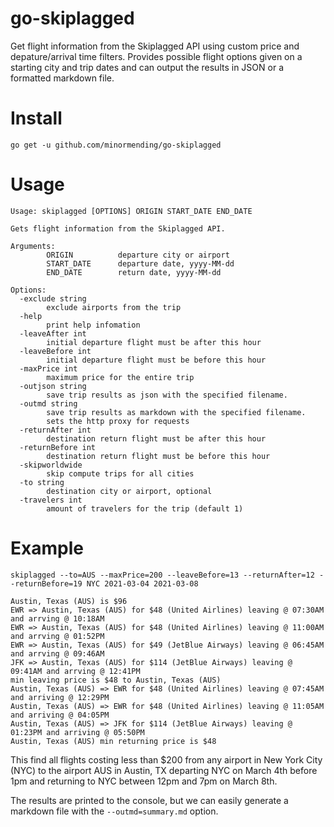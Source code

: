 # go-skiplagged
 
Get flight information from the Skiplagged API using custom price and depature/arrival time filters. Provides possible flight options given on a starting city and trip dates and can output the results in JSON or a formatted markdown file.

# Install

```
go get -u github.com/minormending/go-skiplagged
```

# Usage

```
Usage: skiplagged [OPTIONS] ORIGIN START_DATE END_DATE

Gets flight information from the Skiplagged API.

Arguments:
        ORIGIN          departure city or airport
        START_DATE      departure date, yyyy-MM-dd
        END_DATE        return date, yyyy-MM-dd

Options:
  -exclude string
        exclude airports from the trip
  -help
        print help infomation
  -leaveAfter int
        initial departure flight must be after this hour
  -leaveBefore int
        initial departure flight must be before this hour
  -maxPrice int
        maximum price for the entire trip
  -outjson string
        save trip results as json with the specified filename.
  -outmd string
        save trip results as markdown with the specified filename.
        sets the http proxy for requests
  -returnAfter int
        destination return flight must be after this hour
  -returnBefore int
        destination return flight must be before this hour
  -skipworldwide
        skip compute trips for all cities
  -to string
        destination city or airport, optional
  -travelers int
        amount of travelers for the trip (default 1)
```

# Example

```
skiplagged --to=AUS --maxPrice=200 --leaveBefore=13 --returnAfter=12 --returnBefore=19 NYC 2021-03-04 2021-03-08

Austin, Texas (AUS) is $96
EWR => Austin, Texas (AUS) for $48 (United Airlines) leaving @ 07:30AM and arrving @ 10:18AM
EWR => Austin, Texas (AUS) for $48 (United Airlines) leaving @ 11:00AM and arrving @ 01:52PM
EWR => Austin, Texas (AUS) for $49 (JetBlue Airways) leaving @ 06:45AM and arrving @ 09:46AM
JFK => Austin, Texas (AUS) for $114 (JetBlue Airways) leaving @ 09:41AM and arrving @ 12:41PM
min leaving price is $48 to Austin, Texas (AUS)
Austin, Texas (AUS) => EWR for $48 (United Airlines) leaving @ 07:45AM and arriving @ 12:29PM
Austin, Texas (AUS) => EWR for $48 (United Airlines) leaving @ 11:05AM and arriving @ 04:05PM
Austin, Texas (AUS) => JFK for $114 (JetBlue Airways) leaving @ 01:23PM and arriving @ 05:50PM
Austin, Texas (AUS) min returning price is $48
```

This find all flights costing less than $200 from any airport in New York City (NYC) to the airport AUS in Austin, TX departing NYC on March 4th before 1pm and returning to NYC between 12pm and 7pm on March 8th.

The results are printed to the console, but we can easily generate a markdown file with the `--outmd=summary.md` option.

